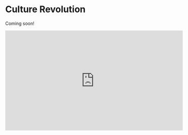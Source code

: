 # Culture Revolution

Coming soon!

<iframe width="560" height="315" src="https://www.youtube-nocookie.com/embed/xRGGbyZzuTg" frameborder="0" allow="accelerometer; autoplay; encrypted-media; gyroscope; picture-in-picture" allowfullscreen></iframe>
